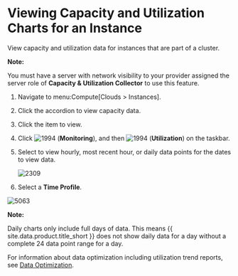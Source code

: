 # Viewing Capacity and Utilization Charts for an Instance

View capacity and utilization data for instances that are part of a
cluster.

**Note:**

You must have a server with network visibility to your provider assigned
the server role of **Capacity & Utilization Collector** to use this
feature.

1.  Navigate to menu:Compute\[Clouds \> Instances\].

2.  Click the accordion to view capacity data.

3.  Click the item to view.

4.  Click ![1994](../images/1994.png) (**Monitoring**), and then ![1994](../images/1994.png) (**Utilization**) on the taskbar.

5.  Select to view hourly, most recent hour, or daily data points for the dates to view data.

    ![2309](../images/2309.png)

6.  Select a **Time Profile**.

![5063](../images/5063.png)

**Note:**

Daily charts only include full days of data. This means {{ site.data.product.title_short }} does not show daily data for a day without a complete 24 data point range for a day.

For information about data optimization including utilization trend reports, see [Data Optimization](../managing_infrastructure_and_inventory/index.html#data-optimization).
